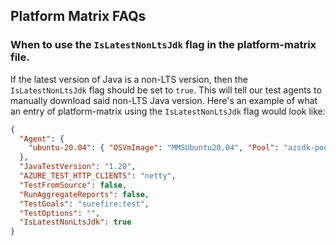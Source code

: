 ## Platform Matrix FAQs

### When to use the `IsLatestNonLtsJdk` flag in the platform-matrix file.
If the latest version of Java is a non-LTS version, then the `IsLatestNonLtsJdk` flag should be set to `true`. This will tell our test agents to manually download said non-LTS Java version. Here's an example of what an entry of platform-matrix using the `IsLatestNonLtsJdk` flag would look like:

```json
{
  "Agent": {
    "ubuntu-20.04": { "OSVmImage": "MMSUbuntu20.04", "Pool": "azsdk-pool-mms-ubuntu-2004-general" }
  },
  "JavaTestVersion": "1.20",
  "AZURE_TEST_HTTP_CLIENTS": "netty",
  "TestFromSource": false,
  "RunAggregateReports": false,
  "TestGoals": "surefire:test",
  "TestOptions": "",
  "IsLatestNonLtsJdk": true
}
```
